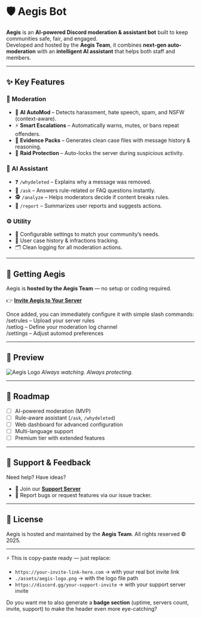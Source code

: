 # 🛡️ Aegis Bot

**Aegis** is an **AI-powered Discord moderation & assistant bot** built to keep communities safe, fair, and engaged.  
Developed and hosted by the **Aegis Team**, it combines **next-gen auto-moderation** with an **intelligent AI assistant** that helps both staff and members.

---

## ✨ Key Features

### 🔹 Moderation
- 🚫 **AI AutoMod** – Detects harassment, hate speech, spam, and NSFW (context-aware).  
- ⚡ **Smart Escalations** – Automatically warns, mutes, or bans repeat offenders.  
- 📂 **Evidence Packs** – Generates clean case files with message history & reasoning.  
- 🛑 **Raid Protection** – Auto-locks the server during suspicious activity.  

### 🤖 AI Assistant
- ❓ `/whydeleted` – Explains why a message was removed.  
- 📖 `/ask` – Answers rule-related or FAQ questions instantly.  
- 🕵️ `/analyze` – Helps moderators decide if content breaks rules.  
- 📝 `/report` – Summarizes user reports and suggests actions.  

### ⚙️ Utility
- 🔧 Configurable settings to match your community’s needs.  
- 📜 User case history & infractions tracking.  
- 🗂️ Clean logging for all moderation actions.  

---

## 🚀 Getting Aegis

Aegis is **hosted by the Aegis Team** — no setup or coding required.  

👉 **[Invite Aegis to Your Server](https://your-invite-link-here.com)**  

Once added, you can immediately configure it with simple slash commands:  
/setrules – Upload your server rules  
/setlog – Define your moderation log channel  
/settings – Adjust automod preferences  

---

## 📸 Preview

![Aegis Logo](./assets/aegis-logo.png)
*Always watching. Always protecting.*

---

## 📌 Roadmap

* [ ] AI-powered moderation (MVP)
* [ ] Rule-aware assistant (`/ask`, `/whydeleted`)
* [ ] Web dashboard for advanced configuration
* [ ] Multi-language support
* [ ] Premium tier with extended features

---

## 🤝 Support & Feedback

Need help? Have ideas?

* 📨 Join our **[Support Server](https://discord.gg/your-support-invite)**
* 🐛 Report bugs or request features via our issue tracker.

---

## 📜 License

Aegis is hosted and maintained by the **Aegis Team**.
All rights reserved © 2025.

---

⚡ This is copy-paste ready — just replace:  
- `https://your-invite-link-here.com` → with your real bot invite link  
- `./assets/aegis-logo.png` → with the logo file path  
- `https://discord.gg/your-support-invite` → with your support server invite  

Do you want me to also generate a **badge section** (uptime, servers count, invite, support) to make the header even more eye-catching?
